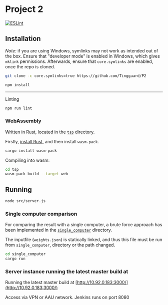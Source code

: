 # Project 2

[![ESLint](https://github.com/Tinggaard/P2/actions/workflows/eslint.yml/badge.svg)](https://github.com/Tinggaard/P2/actions/workflows/eslint.yml)

## Installation

*Note:* if you are using Windows, symlinks may not work as intended out of the box.
Ensure that "developer mode" is enabled in Windows, which gives `mklink` permissions.
Afterwards, ensure that `core.symlinks` are enabled, once the repo is cloned. 

```bash
git clone -c core.symlinks=true https://github.com/Tinggaard/P2
```

```bash
npm install
```

---

Linting

```bash
npm run lint
```

### WebAssembly

Written in Rust, located in the [`tsp`](/tsp) directory.

Firstly, [install Rust](https://www.rust-lang.org/tools/install), and then install `wasm-pack`.

```bash
cargo install wasm-pack
```

Compiling into wasm:

```bash
cd tsp
wasm-pack build --target web
```

## Running

```bash
node src/server.js
```

### Single computer comparison

For comparing the result with a single computer, a brute force approach has been implemented in the [`single_computer`](/single_computer) directory.

The inputfile (`weights.json`) is statically linked, and thus this file must be run from `single_computer`, directory or the path changed.

```bash
cd single_computer
cargo run
```

### Server instance running the latest master build at 

Running the latest master build at [http://10.92.0.183:3000/](http://10.92.0.183:3000/)

Access via VPN or AAU network.
Jenkins runs on port 8080
